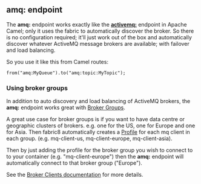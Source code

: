 ## amq: endpoint

The **amq:** endpoint works exactly like the **[activemq:](http://camel.apache.org/activemq.html)** endpoint in Apache Camel; only it uses the fabric to automatically discover the broker. So there is no configuration required; it'll just work out of the box and automatically discover whatever ActiveMQ message brokers are available; with failover and load balancing.

So you use it like this from Camel routes:

```
from("amq:MyQueue").to("amq:topic:MyTopic");
```

### Using broker groups

In addition to auto discovery and load balancing of ActiveMQ brokers, the **amq:** endpoint works great with [Broker Groups](brokerTopology.html).

A great use case for broker groups is if you want to have data centre or geographic clusters of brokers. e.g. one for the US, one for Europe and one for Asia. Then fabric8 automatically creates a [Profile](profiles.html) for each mq client in each group. (e.g. mq-client-us, mq-client-europe, mq-client-asia).

Then by just adding the profile for the broker group you wish to connect to to your container (e.g. "mq-client-europe") then the **amq:** endpoint will automatically connect to that broker group ("Europe").

See the [Broker Clients documentation](brokerClients.html) for more details.